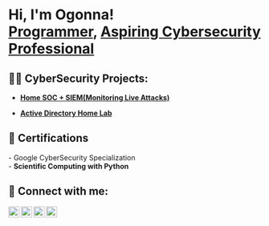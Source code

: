 <h1>Hi, I'm Ogonna! <br/><a href="https://github.com/BigBoyCodes">Programmer</a>, <a href="https://www.linkedin.com/in/ogonna-obinna/">Aspiring Cybersecurity Professional</a> </h1>

<h2>👨‍💻 CyberSecurity Projects:</h2>

- <b><a href = "https://github.com/BigBoyCodes/SOC-SIEMLab/blob/main/README.md"/> Home SOC + SIEM(Monitoring Live Attacks)</a></b>

- <b><a href = "https://github.com/BigBoyCodes/SOC-SIEMLab/blob/main/README.md"/> Active Directory Home Lab</a></b>

<h2>📄 Certifications</h2>
- Google CyberSecurity Specialization<br>
- <b>Scientific Computing with Python</b>


<h2> 🤳 Connect with me:</h2>

[<img align="left" alt="JoshMadakor | YouTube" width="22px" src="https://cdn.jsdelivr.net/npm/simple-icons@v3/icons/youtube.svg" />][youtube]
[<img align="left" alt="JoshMadakor | Twitter" width="22px" src="https://cdn.jsdelivr.net/npm/simple-icons@v3/icons/twitter.svg" />][twitter]
[<img align="left" alt="JoshMadakor | LinkedIn" width="22px" src="https://cdn.jsdelivr.net/npm/simple-icons@v3/icons/linkedin.svg" />][linkedin]
[<img align="left" alt="JoshMadakor | Instagram" width="22px" src="https://cdn.jsdelivr.net/npm/simple-icons@v3/icons/instagram.svg" />][instagram]

[twitter]: https://twitter.com/joshmadakor
[youtube]: https://www.youtube.com/c/joshmadakor
[instagram]: https://www.instagram.com/joshmadakor/
[linkedin]: https://linkedin.com/in/joshmadakor

<!--
**joshmadakor1/joshmadakor1** is a ✨ _special_ ✨ repository because its `README.md` (this file) appears on your GitHub profile.

Here are some ideas to get you started:

- 🔭 I’m currently working on ...
- 🌱 I’m currently learning ...
- 👯 I’m looking to collaborate on ...
- 🤔 I’m looking for help with ...
- 💬 Ask me about ...
- 📫 How to reach me: ...
- 😄 Pronouns: ...
- ⚡ Fun fact: ...
-->
